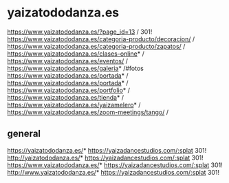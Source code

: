 
# yaizatododanza.es

https://www.yaizatododanza.es/?page_id=13 / 301!
https://www.yaizatododanza.es/categoria-producto/decoracion/ /
https://www.yaizatododanza.es/categoria-producto/zapatos/ /
https://www.yaizatododanza.es/clases-online* /
https://www.yaizatododanza.es/eventos/ /
https://www.yaizatododanza.es/galeria* /#fotos
https://www.yaizatododanza.es/portada* /
https://www.yaizatododanza.es/portada* /
https://www.yaizatododanza.es/portfolio* /
https://www.yaizatododanza.es/tienda* /
https://www.yaizatododanza.es/yaizamelero* /
https://www.yaizatododanza.es/zoom-meetings/tango/ /

## general

https://yaizatododanza.es/* https://yaizadancestudios.com/:splat 301!
http://yaizatododanza.es/* https://yaizadancestudios.com/:splat 301!
https://www.yaizatododanza.es/* https://yaizadancestudios.com/:splat 301!
http://www.yaizatododanza.es/* https://yaizadancestudios.com/:splat 301!
